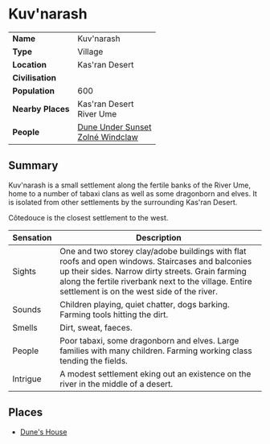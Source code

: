 # Kuv'narash

|||
| --- | --- |
| **Name** | Kuv'narash | place.4
| **Type** | Village |
| **Location** | Kas'ran Desert |
| **Civilisation** | |
| **Population** | 600 |
| **Nearby Places** | Kas'ran Desert<br>River Ume |
| **People** | [Dune Under Sunset](../../characters/dune-under-sunset.md)<br>[Zolné Windclaw](../../characters/zolne-windclaw.md) |

## Summary

Kuv'narash is a small settlement along the fertile banks of the River Ume, home to a number of tabaxi clans as well as some dragonborn and elves. It is isolated from other settlements by the surrounding Kas'ran Desert.

Côtedouce is the closest settlement to the west.

| Sensation | Description |
| ---- | --- |
| Sights | One and two storey clay/adobe buildings with flat roofs and open windows. Staircases and balconies up their sides. Narrow dirty streets. Grain farming along the fertile riverbank next to the village. Entire settlement is on the west side of the river. |
| Sounds | Children playing, quiet chatter, dogs barking. Farming tools hitting the dirt. |
| Smells | Dirt, sweat, faeces. |
| People | Poor tabaxi, some dragonborn and elves. Large families with many children. Farming working class tending the fields. |
| Intrigue | A modest settlement eking out an existence on the river in the middle of a desert. |

## Places

- [Dune's House](../buildings/dunes-house.md)
